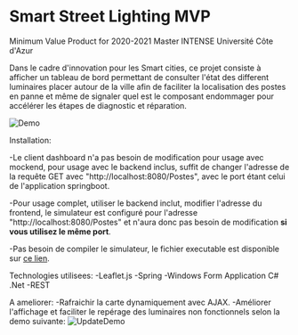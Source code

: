 # Smart Street Lighting MVP
Minimum Value Product for 2020-2021 Master INTENSE Université Côte d'Azur

Dans le cadre d'innovation pour les Smart cities, ce projet consiste à afficher un tableau de bord permettant de consulter l'état des different luminaires placer autour de la ville afin de faciliter la localisation des postes en panne et même de signaler quel est le composant endommager pour accélérer les étapes de diagnostic et réparation.


![Demo](https://s2.gifyu.com/images/Demo593a50d786ef8422.gif)



Installation:

-Le client dashboard n'a pas besoin de modification pour usage avec mockend, pour usage avec le backend inclus, suffit de changer l'adresse de la requête GET avec "http://localhost:8080/Postes", avec le port étant celui de l'application springboot.

-Pour usage complet, utiliser le backend inclut, modifier l'adresse du frontend, le simulateur est configuré pour l'adresse "http://localhost:8080/Postes" et n'aura donc pas besoin de modification **si vous utilisez le même port**.

-Pas besoin de compiler le simulateur, le fichier executable est disponible sur [ce lien](SimulationClient/SimulateurDeCapteurs/bin/Debug/SimulateurDeCapteurs.exe).


Technologies utilisees:
-Leaflet.js
-Spring
-Windows Form Application C# .Net
-REST

A ameliorer:
-Rafraichir la carte dynamiquement avec AJAX.
-Améliorer l'affichage et faciliter le repérage des luminaires non fonctionnels selon la demo suivante:
![UpdateDemo](https://s2.gifyu.com/images/SSLmvptry.gif)
